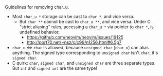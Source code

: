 Guidelines for removing char_u.

* Most `char_u *` storage can be cast to `char *`, and vice versa.
    * But `char **` cannot be cast to `char_u **`, and vice versa. Under C "strict aliasing" rules, accessing a `char_u *` via pointer to `char *`, is undefined behavior. 
        * https://github.com/neovim/neovim/issues/19125
        * http://port70.net/~nsz/c/c99/n1256.html#6.5p7
* `char_u` <=> `char` is allowed, because `unsigned char` (`char_u`) can alias anything. The signed type corresponding to `unsigned char` isn't `char`, it's `signed char`.
* C quirk: `char`, `signed char`, and `unsigned char` are three separate types. But `int` and `signed int` are the same type!